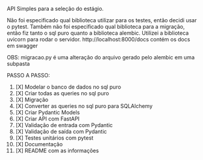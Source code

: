 API Simples para a seleção do estágio.

Não foi especificado qual biblioteca utilizar para os testes, então decidi usar o pytest.
Também  não foi especificado qual biblioteca para a migração, então fiz tanto o sql puro quanto
a biblioteca alembic.
Utilizei a biblioteca uvicorn para rodar o servidor. http://localhost:8000/docs contém os docs em swagger

OBS: migracao.py é uma alteração do arquivo gerado pelo alembic em uma subpasta

PASSO A PASSO:
1. [X] Modelar o banco de dados no sql puro
2. [X] Criar todas as queries no sql puro
3. [X] Migração
4. [X] Converter as queries no sql puro para SQLAlchemy
5. [X] Criar Pydantic Models
6. [X] Criar API com FastAPI
7. [X] Validação de entrada com Pydantic
8. [X] Validação de saída com Pydantic
9. [X] Testes unitários com pytest
10. [X] Documentação
11. [X] README com as informações
